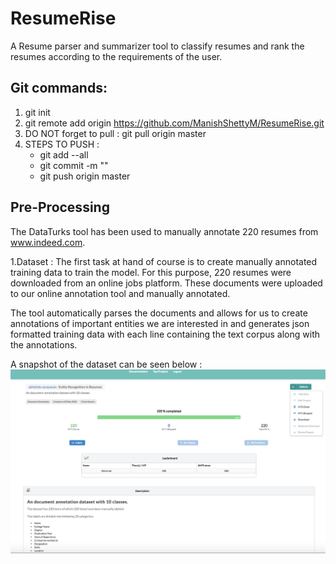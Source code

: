 # ResumeRise
  A Resume parser and summarizer tool to classify resumes and rank the resumes according to the requirements of the user.
  
  
  
  ## Git commands:
  1. git init
  2. git remote add origin https://github.com/ManishShettyM/ResumeRise.git 
  3. DO NOT forget to pull :  git pull origin master
  4. STEPS TO PUSH :
      * git add --all
      * git commit -m "<message>"
      * git push origin master
  
  ## Pre-Processing
  The DataTurks tool has been used to manually annotate 220 resumes from www.indeed.com.
  
  1.Dataset :
    The first task at hand of course is to create manually annotated training data to train the model. For this purpose, 220       resumes were downloaded from an online jobs platform. These documents were uploaded to our online annotation tool and           manually annotated.

   The tool automatically parses the documents and allows for us to create annotations of important entities we are interested    in and generates json formatted training data with each line containing the text corpus along with the annotations.

   A snapshot of the dataset can be seen below :
   ![alt text](https://github.com/ManishShettyM/ResumeRise/blob/master/Utils/dataturks.png)




